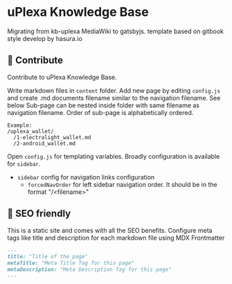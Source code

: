 # uPlexa Knowledge Base

Migrating from kb-uplexa MediaWiki to gatsbyjs. template based on gitbook style develop by hasura.io


## 🚀 Contribute

Contribute to uPlexa Knowledge Base.

Write markdown files in `content` folder.
Add new page by editing `config.js` and create .md documents filename similar to the navigation filename. See below
Sub-page can be nested inside folder with same filename as navigation filename. Order of sub-page is alphabetically ordered.

```
Example:  
/uplexa_wallet/  
  /1-electralight_wallet.md  
  /2-android_wallet.md  
```

Open `config.js` for templating variables. Broadly configuration is available for `sidebar`.

- `sidebar` config for navigation links configuration
    - `forcedNavOrder` for left sidebar navigation order. It should be in the format "/\<filename>"


## 🤖 SEO friendly

This is a static site and comes with all the SEO benefits. Configure meta tags like title and description for each markdown file using MDX Frontmatter

```markdown
---
title: "Title of the page"
metaTitle: "Meta Title Tag for this page"
metaDescription: "Meta Description Tag for this page"
---
